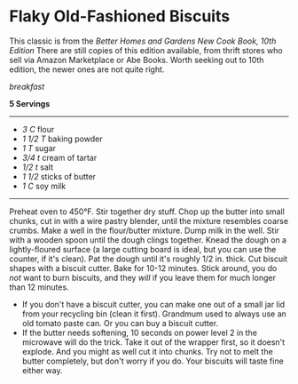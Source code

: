 # Flaky Old-Fashioned Biscuits

This classic is from the _Better Homes and Gardens New Cook Book, 10th Edition_
There are still copies of this edition available, from thrift stores who sell
via Amazon Marketplace or Abe Books. Worth seeking out to 10th edition, the
newer ones are not quite right.

*breakfast*

**5 Servings**

---

- *3 C* flour
- *1 1/2 T* baking powder
- *1 T* sugar
- *3/4 t* cream of tartar
- *1/2 t* salt
- *1 1/2* sticks of butter
- *1 C* soy milk

---

Preheat oven to 450°F. Stir together dry stuff. Chop up the butter into small
chunks, cut in with a wire pastry blender, until the mixture resembles coarse
crumbs. Make a well in the flour/butter mixture. Dump milk in the well. Stir
with a wooden spoon until the dough clings together. Knead the dough on a
lightly-floured surface (a large cutting board is ideal, but you can use the
counter, if it's clean). Pat the dough until it's roughly 1/2 in. thick. Cut
biscuit shapes with a biscuit cutter. Bake for 10-12 minutes. Stick around, you
do *not* want to burn biscuits, and they *will* if you leave them for much
longer than 12 minutes.

* If you don't have a biscuit cutter, you can make one
out of a small jar lid from your recycling bin (clean it first). Grandmum used
to always use an old tomato paste can. Or you can buy a biscuit cutter.
* If the butter needs softening, 10 seconds on power level 2 in the microwave
will do the trick. Take it out of the wrapper first, so it doesn't explode. And 
you might as well cut it into chunks. Try not to melt the butter completely, but
don't worry if you do. Your biscuits will taste fine either way.
